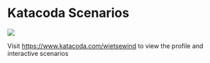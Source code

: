 # Katacoda Scenarios

[![](http://shields.katacoda.com/katacoda/xumm/count.svg)](https://www.katacoda.com/xumm "Get your profile on Katacoda.com")

Visit https://www.katacoda.com/wietsewind to view the profile and interactive scenarios
